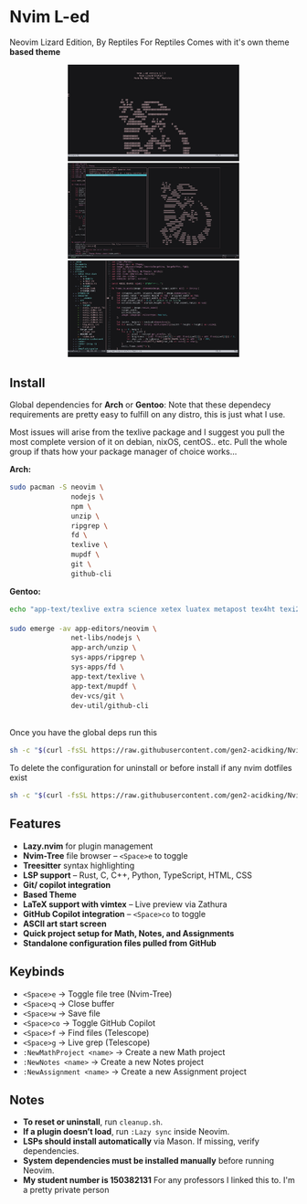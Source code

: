 # Nvim L-ed 
Neovim Lizard Edition, By Reptiles For Reptiles
Comes with it's own theme **based theme**

<div align="center">
    <img src="Nvim-L-ed-logo.png" alt="Nvim-L-ed Logo" width="300">
    <img src="telescope.png" alt="Telescope View" width="300">
    <img src="treeview.png" alt="Tree View" width="300">
</div>


## Install  
Global dependencies for **Arch** or **Gentoo**: 
Note that these dependecy requirements are pretty easy to fulfill on any distro, this is just what I use. 

Most issues will arise from the texlive package and I suggest you pull the most complete version of it on debian, nixOS, centOS.. etc. Pull the whole group if thats how your package manager of choice works...   

**Arch:**  
```sh
sudo pacman -S neovim \
               nodejs \
               npm \
               unzip \
               ripgrep \
               fd \
               texlive \
               mupdf \
               git \
               github-cli
```


**Gentoo:**
```sh
echo "app-text/texlive extra science xetex luatex metapost tex4ht texi2html truetype xml png" | sudo tee -a /etc/portage/package.use/texlive

sudo emerge -av app-editors/neovim \
               net-libs/nodejs \
               app-arch/unzip \
               sys-apps/ripgrep \
               sys-apps/fd \
               app-text/texlive \
               app-text/mupdf \
               dev-vcs/git \
               dev-util/github-cli
 

```

Once you have the global deps run this

```sh
sh -c "$(curl -fsSL https://raw.githubusercontent.com/gen2-acidking/Nvim-L-ed/master/setup.sh)"
```

To delete the configuration for uninstall or before install if any nvim dotfiles exist 

```sh
sh -c "$(curl -fsSL https://raw.githubusercontent.com/gen2-acidking/Nvim-L-ed/master/cleanup.sh)"
```


## Features

- **Lazy.nvim** for plugin management  
- **Nvim-Tree** file browser – `<Space>e` to toggle  
- **Treesitter** syntax highlighting  
- **LSP support** – Rust, C, C++, Python, TypeScript, HTML, CSS  
- **Git/ copilot integration**  
- **Based Theme**  
- **LaTeX support with vimtex** – Live preview via Zathura  
- **GitHub Copilot integration** – `<Space>co` to toggle  
- **ASCII art start screen**  
- **Quick project setup for Math, Notes, and Assignments**  
- **Standalone configuration files pulled from GitHub**  


## Keybinds

- `<Space>e` → Toggle file tree (Nvim-Tree)  
- `<Space>q` → Close buffer  
- `<Space>w` → Save file  
- `<Space>co` → Toggle GitHub Copilot  
- `<Space>f` → Find files (Telescope)  
- `<Space>g` → Live grep (Telescope)  
- `:NewMathProject <name>` → Create a new Math project  
- `:NewNotes <name>` → Create a new Notes project  
- `:NewAssignment <name>` → Create a new Assignment project  


## Notes  

- **To reset or uninstall**, run `cleanup.sh`.  
- **If a plugin doesn’t load**, run `:Lazy sync` inside Neovim.  
- **LSPs should install automatically** via Mason. If missing, verify dependencies.  
- **System dependencies must be installed manually** before running Neovim.  
- **My student number is 150382131** For any professors I linked this to. I'm a pretty private person 

